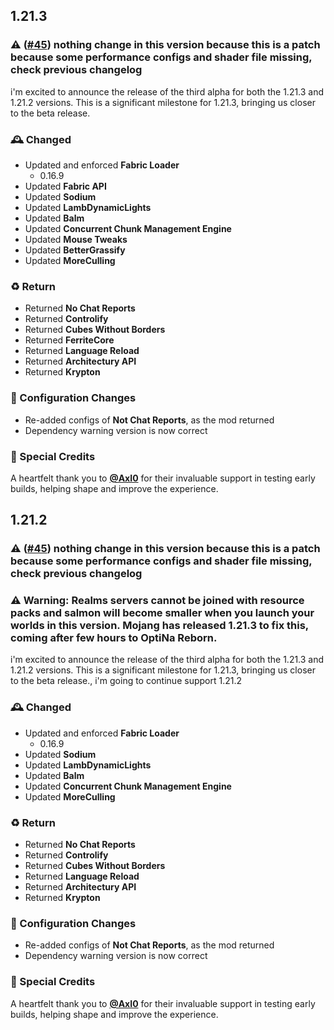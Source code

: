 ## 1.21.3
### ⚠️ ([#45](https://github.com/OptiNa-Team/OptiNa-Reborn/issues/45)) nothing change in this version because this is a patch because some performance configs and shader file missing, check previous changelog 
i'm excited to announce the release of the third alpha for both the 1.21.3 and 1.21.2 versions. This is a significant milestone for 1.21.3, bringing us closer to the beta release.

### 🕰️ Changed
- Updated and enforced **Fabric Loader**
  - 0.16.9
- Updated **Fabric API**
- Updated **Sodium**
- Updated **LambDynamicLights**
- Updated **Balm**
- Updated **Concurrent Chunk Management Engine**
- Updated **Mouse Tweaks**
- Updated **BetterGrassify**
- Updated **MoreCulling**

### ♻️ Return
- Returned **No Chat Reports**
- Returned **Controlify**
- Returned **Cubes Without Borders**
- Returned **FerriteCore**
- Returned **Language Reload**
- Returned **Architectury API**
- Returned **Krypton**


### 📂 Configuration Changes
- Re-added configs of **Not Chat Reports**, as the mod returned
- Dependency warning version is now correct

### 🌸 Special Credits
A heartfelt thank you to **[@AxI0](https://modrinth.com/user/Axl0)** for their invaluable support in testing early builds, helping shape and improve the experience.


## 1.21.2
### ⚠️ ([#45](https://github.com/OptiNa-Team/OptiNa-Reborn/issues/45)) nothing change in this version because this is a patch because some performance configs and shader file missing, check previous changelog 

### ⚠️ Warning: Realms servers cannot be joined with resource packs and salmon will become smaller when you launch your worlds in this version. Mojang has released 1.21.3 to fix this, coming after few hours to OptiNa Reborn.
i'm excited to announce the release of the third alpha for both the 1.21.3 and 1.21.2 versions. This is a significant milestone for 1.21.3, bringing us closer to the beta release., i'm going to continue support 1.21.2

### 🕰️ Changed
- Updated and enforced **Fabric Loader**
  - 0.16.9
- Updated **Sodium**
- Updated **LambDynamicLights**
- Updated **Balm**
- Updated **Concurrent Chunk Management Engine**
- Updated **MoreCulling**
  
### ♻️ Return
- Returned **No Chat Reports**
- Returned **Controlify**
- Returned **Cubes Without Borders**
- Returned **Language Reload**
- Returned **Architectury API**
- Returned **Krypton**

### 📂 Configuration Changes
- Re-added configs of **Not Chat Reports**, as the mod returned
- Dependency warning version is now correct

### 🌸 Special Credits
A heartfelt thank you to **[@AxI0](https://modrinth.com/user/Axl0)** for their invaluable support in testing early builds, helping shape and improve the experience.
